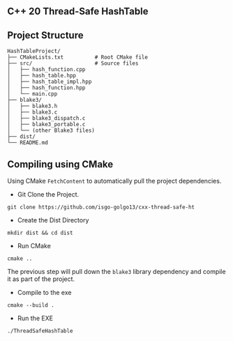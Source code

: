 ## C++ 20 Thread-Safe HashTable

## Project Structure

```shell
HashTableProject/
├── CMakeLists.txt          # Root CMake file
├── src/                    # Source files
│   ├── hash_function.cpp   
│   ├── hash_table.hpp      
│   ├── hash_table_impl.hpp 
│   ├── hash_function.hpp   
│   └── main.cpp            
├── blake3/                 
│   ├── blake3.h
│   ├── blake3.c
│   ├── blake3_dispatch.c
│   ├── blake3_portable.c
│   └── (other Blake3 files)
├── dist/                  
└── README.md               
```

## Compiling using CMake

Using CMake `FetchContent` to automatically pull the project dependencies.


- Git Clone the Project.
```shell
git clone https://github.com/isgo-golgo13/cxx-thread-safe-ht
```

- Create the Dist Directory
```shell
mkdir dist && cd dist
```

- Run CMake
```shell
cmake ..
```

The previous step will pull down the `blake3` library dependency and compile it as part of the project.


- Compile to the exe
```shell
cmake --build .
```

- Run the EXE
```shell
./ThreadSafeHashTable
```









